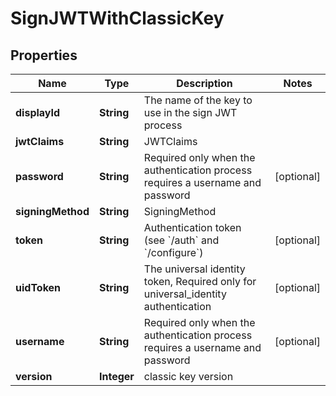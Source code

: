 

# SignJWTWithClassicKey

## Properties

Name | Type | Description | Notes
------------ | ------------- | ------------- | -------------
**displayId** | **String** | The name of the key to use in the sign JWT process | 
**jwtClaims** | **String** | JWTClaims | 
**password** | **String** | Required only when the authentication process requires a username and password |  [optional]
**signingMethod** | **String** | SigningMethod | 
**token** | **String** | Authentication token (see &#x60;/auth&#x60; and &#x60;/configure&#x60;) |  [optional]
**uidToken** | **String** | The universal identity token, Required only for universal_identity authentication |  [optional]
**username** | **String** | Required only when the authentication process requires a username and password |  [optional]
**version** | **Integer** | classic key version | 



